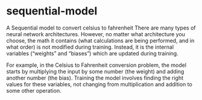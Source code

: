 # sequential-model
A Sequential model to convert  celsius to fahrenheit
There are many types of neural network architectures. However, no matter what architecture you choose, the math it contains (what calculations are being performed, and in what order) is not modified during training. Instead, it is the internal variables (“weights” and “biases”) which are updated during training.

For example, in the Celsius to Fahrenheit conversion problem, the model starts by multiplying the input by some number (the weight) and adding another number (the bias). Training the model involves finding the right values for these variables, not changing from multiplication and addition to some other operation.

